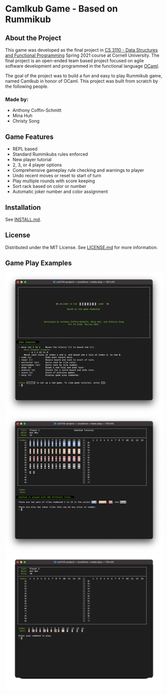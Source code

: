 # Camlkub Game - Based on Rummikub


## About the Project

This game was developed as the final project in [CS 3110 - Data Structures and Functional Programming](https://www.cs.cornell.edu/courses/cs3110) Spring 2021 course at Cornell University. The final project is an open-ended team based project focused on agile software development and programmed in the functional language [OCaml](https://ocaml.org/). 

The goal of the project was to build a fun and easy to play Rummikub game, named Camlkub in honor of OCaml. This project was built from scratch by the following people.


### Made by:
- Anthony Coffin-Schmitt
- Mina Huh
- Christy Song


## Game Features
  - REPL based
  - Standard Rummikubs rules enforced
  - New player tutorial
  - 2, 3, or 4 player options
  - Comprehensive gameplay rule checking and warnings to player
  - Undo recent moves or reset to start of turn
  - Play multiple rounds with score keeping
  - Sort rack based on color or number
  - Automatic joker number and color assignment


## Installation
See [INSTALL.md](INSTALL.md).


## License
Distributed under the MIT License.
See [LICENSE.md](LICENSE.md) for more information. 


## Game Play Examples
![Camlkub Game - Welcome screen and used commands.](images/camlkub_welcome.png "Camlkub Game - Welcome Screen")
![Camlkub Game - Tutorial example.](images/camlkub_tutorial.png "Camlkub Game - Tutorial Example")
![Camlkub Game - Play action example.](images/camlkub_play.gif "Camlkub Game - Play Action Example")
